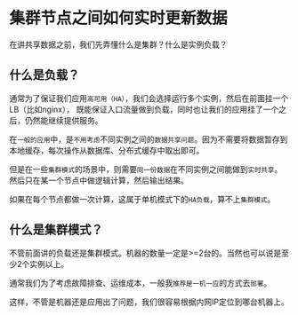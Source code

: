 # 集群节点之间如何实时更新数据
在讲共享数据之前，我们先弄懂什么是集群？什么是实例负载？
## 什么是负载？
通常为了保证我们应用`高可用（HA）`，我们会选择运行多个实例，然后在前面挂一个LB（比如nginx），
既能保证入口流量做到负载，同时也让我们的应用挂了一个之后，仍然能继续提供服务。

在`一般的应用`中，是`不用考虑`不同实例之间的`数据共享问题`。因为不需要将数据暂存到本地缓存，每次操作从数据库、分布式缓存中取出即可。

但是在一些`集群模式`的场景中，则需要`同一份数据`在不同实例之间能做到`实时共享`。然后只在某一个节点中做逻辑计算，然后输出结果。

如果在每个节点都做一次计算，这属于单机模式下的`HA负载`，算不上`集群模式`。

## 什么是集群模式？
不管前面讲的负载还是集群模式。机器的数量一定是>=2台的。当然也可以说是至少2个实例以上。

通常我们为了考虑故障排查、运维成本，一般我`推荐是一机一应`的方式去`部署`。

这样，不管是机器还是应用出了问题，我们很容易根据内网IP定位到哪台机器上。
